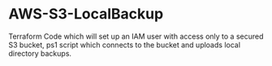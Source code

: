 # AWS-S3-LocalBackup
Terraform Code which will set up an IAM user with access only to a secured S3 bucket, ps1 script which connects to the bucket and uploads local directory backups.
